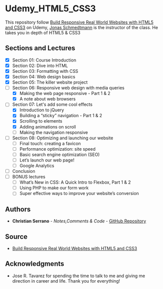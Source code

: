 # Udemy_HTML5_CSS3

This repository follow [Build Responsive Real World Websites with HTML5 and CSS3](https://www.udemy.com/design-and-develop-a-killer-website-with-html5-and-css3/) on Udemy, [Jonas Schmedtmann](https://www.udemy.com/user/jonasschmedtmann/) is the instructor of the class. He takes you in depth of HTML5 & CSS3

## Sections and Lectures

- [x] Section 01: Course Introduction
- [x] Section 02: Dive into HTML
- [x] Section 03: Formatting with CSS
- [x] Section 04: Web design basics
- [x] Section 05: The killer website project
- [ ] Section 06: Responsive web design with media queries
    - [x] Making the web page responsive - Part 1 & 2
    - [x] A note about web browsers
- [ ] Section 07: Let's add some cool effects
    - [x] Introduction to jQuery
    - [x] Building a “sticky” navigation - Part 1 & 2
    - [x] Scrolling to elements
    - [x] Adding animations on scroll
    - [ ] Making the navigation responsive
- [ ] Section 08: Optimizing and launching our website
    - [ ] Final touch: creating a favicon
    - [ ] Performance optimization: site speed
    - [ ] Basic search engine optimization (SEO)
    - [ ] Let’s launch our web page!
    - [ ] Google Analytics
- [ ] Conclusion
- [ ] BONUS lectures
    - [ ] What’s New in CSS: A Quick Intro to Flexbox, Part 1 & 2
    - [ ] Using PHP to make our form work
    - [ ] Super effective ways to improve your website’s conversion

## Authors
* **Christian Serrano** - *Notes,Comments & Code* - [GitHub Repository](https://github.com/561nano/Udemy_HTML5_CSS3)

## Source
* [Build Responsive Real World Websites with HTML5 and CSS3](https://www.udemy.com/design-and-develop-a-killer-website-with-html5-and-css3/)

## Acknowledgments
* Jose R. Tavarez for spending the time to talk to me and giving me direction in career and life. Thank you for everything!
